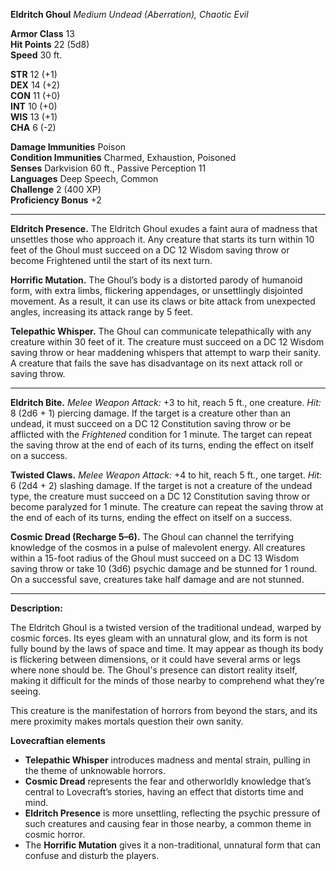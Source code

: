 **Eldritch Ghoul**
_Medium Undead (Aberration), Chaotic Evil_

**Armor Class** 13  
**Hit Points** 22 (5d8)  
**Speed** 30 ft.

**STR** 12 (+1)  
**DEX** 14 (+2)  
**CON** 11 (+0)  
**INT** 10 (+0)  
**WIS** 13 (+1)  
**CHA** 6 (-2)

**Damage Immunities** Poison  
**Condition Immunities** Charmed, Exhaustion, Poisoned  
**Senses** Darkvision 60 ft., Passive Perception 11  
**Languages** Deep Speech, Common  
**Challenge** 2 (400 XP)  
**Proficiency Bonus** +2

---

**Eldritch Presence.** The Eldritch Ghoul exudes a faint aura of madness that unsettles those who approach it. Any creature that starts its turn within 10 feet of the Ghoul must succeed on a DC 12 Wisdom saving throw or become Frightened until the start of its next turn.

**Horrific Mutation.** The Ghoul’s body is a distorted parody of humanoid form, with extra limbs, flickering appendages, or unsettlingly disjointed movement. As a result, it can use its claws or bite attack from unexpected angles, increasing its attack range by 5 feet.

**Telepathic Whisper.** The Ghoul can communicate telepathically with any creature within 30 feet of it. The creature must succeed on a DC 12 Wisdom saving throw or hear maddening whispers that attempt to warp their sanity. A creature that fails the save has disadvantage on its next attack roll or saving throw.

---

**Eldritch Bite.** _Melee Weapon Attack:_ +3 to hit, reach 5 ft., one creature. _Hit:_ 8 (2d6 + 1) piercing damage. If the target is a creature other than an undead, it must succeed on a DC 12 Constitution saving throw or be afflicted with the _Frightened_ condition for 1 minute. The target can repeat the saving throw at the end of each of its turns, ending the effect on itself on a success.

**Twisted Claws.** _Melee Weapon Attack:_ +4 to hit, reach 5 ft., one target. _Hit:_ 6 (2d4 + 2) slashing damage. If the target is not a creature of the undead type, the creature must succeed on a DC 12 Constitution saving throw or become paralyzed for 1 minute. The creature can repeat the saving throw at the end of each of its turns, ending the effect on itself on a success.

**Cosmic Dread (Recharge 5–6).** The Ghoul can channel the terrifying knowledge of the cosmos in a pulse of malevolent energy. All creatures within a 15-foot radius of the Ghoul must succeed on a DC 13 Wisdom saving throw or take 10 (3d6) psychic damage and be stunned for 1 round. On a successful save, creatures take half damage and are not stunned.

---

**Description:**

The Eldritch Ghoul is a twisted version of the traditional undead, warped by cosmic forces. Its eyes gleam with an unnatural glow, and its form is not fully bound by the laws of space and time. It may appear as though its body is flickering between dimensions, or it could have several arms or legs where none should be. The Ghoul's presence can distort reality itself, making it difficult for the minds of those nearby to comprehend what they’re seeing.

This creature is the manifestation of horrors from beyond the stars, and its mere proximity makes mortals question their own sanity.

**Lovecraftian elements**
- **Telepathic Whisper** introduces madness and mental strain, pulling in the theme of unknowable horrors.
- **Cosmic Dread** represents the fear and otherworldly knowledge that’s central to Lovecraft’s stories, having an effect that distorts time and mind.
- **Eldritch Presence** is more unsettling, reflecting the psychic pressure of such creatures and causing fear in those nearby, a common theme in cosmic horror.
- The **Horrific Mutation** gives it a non-traditional, unnatural form that can confuse and disturb the players.